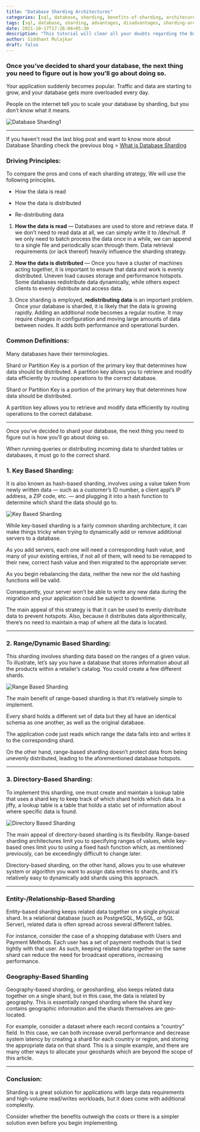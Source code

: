 ```yaml
---
title: "Database Sharding Architectures"
categories: [sql, database, sharding, benefits-of-sharding, architecures, sidsblog]
tags: [sql, database, sharding, advantages, disadvantages, sharding-architectures, sidsblog]
date: 2021-10-17T17:26:04+05:30
description: "This tutorial will clear all your doubts regarding the Database Sharding Architectures and how to implement them."
author: Siddhant Mulajkar
draft: false
---
```


### Once you’ve decided to shard your database, the next thing you need to figure out is how you’ll go about doing so.

Your application suddenly becomes popular. Traffic and data are starting to grow, and your database gets more overloaded every day. 

People on the internet tell you to scale your database by sharding, but you don’t know what it means.

![Database Sharding1](/images/shard1.png)

-------------------------------------------------------------------------------

If you haven't read the last blog post and want to know more about Database Sharding check the previous blog > [What is Database Sharding](https://sidmulajkar.com/posts/what-is-database-sharding/)

### Driving Principles:

To compare the pros and cons of each sharding strategy, We will use the following principles.

- How the data is read

- How the data is distributed

- Re-distributing data

1. **How the data is read** — Databases are used to store and retrieve data. If we don’t need to read data at all, we can simply write it to /dev/null. If we only need to batch process the data once in a while, we can append to a single file and periodically scan through them. Data retrieval requirements (or lack thereof) heavily influence the sharding strategy.

2. **How the data is distributed** — Once you have a cluster of machines acting together, it is important to ensure that data and work is evenly distributed. Uneven load causes storage and performance hotspots. Some databases redistribute data dynamically, while others expect clients to evenly distribute and access data.

3. Once sharding is employed, **redistributing data** is an important problem. Once your database is sharded, it is likely that the data is growing rapidly. Adding an additional node becomes a regular routine. It may require changes in configuration and moving large amounts of data between nodes. It adds both performance and operational burden.


### Common Definitions:

Many databases have their terminologies.

Shard or Partition Key is a portion of the primary key that determines how data should be distributed. A partition key allows you to retrieve and modify data efficiently by routing operations to the correct database.


Shard or Partition Key is a portion of the primary key that determines how data should be distributed. 

A partition key allows you to retrieve and modify data efficiently by routing operations to the correct database.

-------------------------------------------------------------------------------

Once you’ve decided to shard your database, the next thing you need to figure out is how you’ll go about doing so. 

When running queries or distributing incoming data to sharded tables or databases, it must go to the correct shard.

### 1. Key Based Sharding: 

It is also known as hash-based sharding, involves using a value taken from newly written data — such as a customer’s ID number, a client appl’s IP address, a ZIP code, etc. — and plugging it into a hash function to determine which shard the data should go to.

![Key Based Sharding](/images/shardkey.png)


While key-based sharding is a fairly common sharding architecture, it can make things tricky when trying to dynamically add or remove additional servers to a database.


As you add servers, each one will need a corresponding hash value, and many of your existing entries, if not all of them, will need to be remapped to their new, correct hash value and then migrated to the appropriate server.


As you begin rebalancing the data, neither the new nor the old hashing functions will be valid. 

Consequently, your server won’t be able to write any new data during the migration and your application could be subject to downtime.


The main appeal of this strategy is that it can be used to evenly distribute data to prevent hotspots. Also, because it distributes data algorithmically, there’s no need to maintain a map of where all the data is located.

-------------------------------------------------------------------------------

### 2. Range/Dynamic Based Sharding:

This sharding involves sharding data based on the ranges of a given value. To illustrate, let’s say you have a database that stores information about all the products within a retailer’s catalog. You could create a few different shards.

![Range Based Sharding](/images/rangebased.png)

The main benefit of range-based sharding is that it’s relatively simple to implement. 

Every shard holds a different set of data but they all have an identical schema as one another, as well as the original database. 

The application code just reads which range the data falls into and writes it to the corresponding shard.

On the other hand, range-based sharding doesn’t protect data from being unevenly distributed, leading to the aforementioned database hotspots.

-------------------------------------------------------------------------------

### 3. Directory-Based Sharding:

To implement this sharding, one must create and maintain a lookup table that uses a shard key to keep track of which shard holds which data. In a jiffy, a lookup table is a table that holds a static set of information about where specific data is found.

![Directory Based Sharding](/images/dirbased.png)


The main appeal of directory-based sharding is its flexibility.
Range-based sharding architectures limit you to specifying ranges of values, while key-based ones limit you to using a fixed hash function which, as mentioned previously, can be exceedingly difficult to change later.


Directory-based sharding, on the other hand, allows you to use whatever system or algorithm you want to assign data entries to shards, and it’s relatively easy to dynamically add shards using this approach.

-------------------------------------------------------------------------------

### Entity-/Relationship-Based Sharding

Entity-based sharding keeps related data together on a single physical shard. In a relational database (such as PostgreSQL, MySQL, or SQL Server), related data is often spread across several different tables.

For instance, consider the case of a shopping database with Users and Payment Methods. Each user has a set of payment methods that is tied tightly with that user. As such, keeping related data together on the same shard can reduce the need for broadcast operations, increasing performance.


### Geography-Based Sharding

Geography-based sharding, or geosharding, also keeps related data together on a single shard, but in this case, the data is related by geography. This is essentially ranged sharding where the shard key contains geographic information and the shards themselves are geo-located.

For example, consider a dataset where each record contains a “country” field. In this case, we can both increase overall performance and decrease system latency by creating a shard for each country or region, and storing the appropriate data on that shard. This is a simple example, and there are many other ways to allocate your geoshards which are beyond the scope of this article.

-------------------------------------------------------------------------------

### Conclusion:

Sharding is a great solution for applications with large data requirements and high-volume read/writes workloads, but it does come with additional complexity. 

Consider whether the benefits outweigh the costs or there is a simpler solution even before you begin implementing.